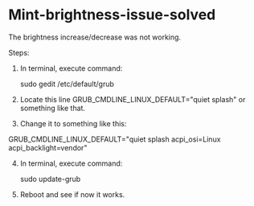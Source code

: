 # Mint-brightness-issue-solved
The brightness increase/decrease was not working.

Steps:

1. In terminal, execute command:
        
    sudo gedit /etc/default/grub

2. Locate this line GRUB_CMDLINE_LINUX_DEFAULT="quiet splash" or something like that. 

3. Change it to something like this:

GRUB_CMDLINE_LINUX_DEFAULT="quiet splash acpi_osi=Linux acpi_backlight=vendor"

4. In terminal, execute command:

    sudo update-grub

5. Reboot and see if now it works.
